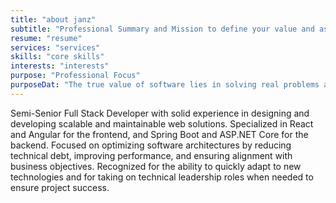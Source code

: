 ```yaml
---
title: "about janz"
subtitle: "Professional Summary and Mission to define your value and aspirations. Includes Key Technologies and Hobbies for relevant context."
resume: "resume"
services: "services"
skills: "core skills"
interests: "interests"
purpose: "Professional Focus"
purposeDat: "The true value of software lies in solving real problems and addressing essential needs. My focus is on building high-quality solutions with outstanding user experience, designed to create tangible impact and deliver direct business value."
---
```

Semi-Senior Full Stack Developer with solid experience in designing and developing scalable and maintainable web solutions.
Specialized in React and Angular for the frontend, and Spring Boot and ASP.NET Core for the backend.
Focused on optimizing software architectures by reducing technical debt, improving performance, and ensuring alignment with business objectives.
Recognized for the ability to quickly adapt to new technologies and for taking on technical leadership roles when needed to ensure project success.
